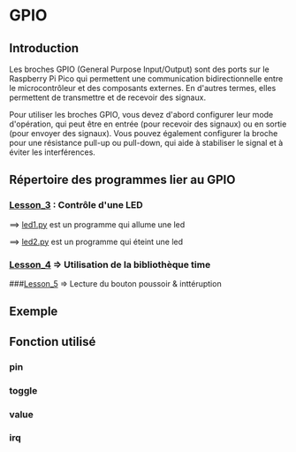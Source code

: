 # GPIO

## Introduction

Les broches GPIO (General Purpose Input/Output) sont des ports sur le Raspberry Pi Pico qui permettent une communication bidirectionnelle entre le microcontrôleur et des composants externes. En d'autres termes, elles permettent de transmettre et de recevoir des signaux.

Pour utiliser les broches GPIO, vous devez d'abord configurer leur mode d'opération, qui peut être en entrée (pour recevoir des signaux) ou en sortie (pour envoyer des signaux). Vous pouvez également configurer la broche pour une résistance pull-up ou pull-down, qui aide à stabiliser le signal et à éviter les interférences.

## Répertoire des programmes lier au GPIO

### [Lesson_3](Lesson_3) : Contrôle d'une LED 

  ==> [led1.py](led1.py) est un programme qui allume une led
  
  ==> [led2.py](led2.py) est un programme qui éteint une led

### [Lesson_4](Lesson_4) => Utilisation de la bibliothèque time 

###[Lesson_5](Lesson_5) => Lecture du bouton poussoir & inttéruption

## Exemple

## Fonction utilisé

### pin

### toggle

### value

### irq
